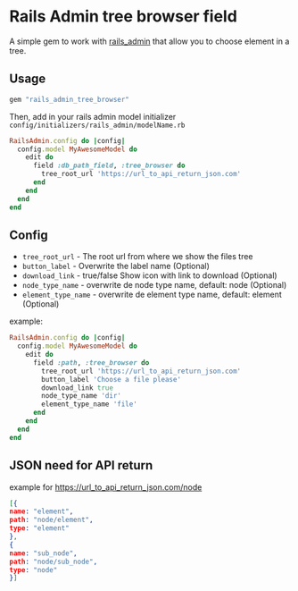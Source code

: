 
# Rails Admin tree browser field

A simple gem to work with [rails_admin](https://github.com/sferik/rails_admin) that allow you to choose element in a tree.

## Usage


```ruby
gem "rails_admin_tree_browser"
```

Then, add in your rails admin model initializer<br/>
``` config/initializers/rails_admin/modelName.rb ```

```ruby
RailsAdmin.config do |config|
  config.model MyAwesomeModel do
    edit do
      field :db_path_field, :tree_browser do
        tree_root_url 'https://url_to_api_return_json.com'
      end
    end
  end
end
```

## Config

- `tree_root_url` - The root url from where we show the files tree
- `button_label` - Overwrite the label name (Optional)
- `download_link` - true/false Show icon with link to download (Optional)
- `node_type_name` - overwrite de node type name, default: node (Optional)
- `element_type_name` - overwrite de element type name, default: element (Optional)

example:

```ruby
RailsAdmin.config do |config|
  config.model MyAwesomeModel do
    edit do
      field :path, :tree_browser do
        tree_root_url 'https://url_to_api_return_json.com'
        button_label 'Choose a file please'
        download_link true
        node_type_name 'dir'
        element_type_name 'file'
      end
    end
  end
end
```
## JSON need for API return

example for https://url_to_api_return_json.com/node

```json
[{
name: "element",
path: "node/element",
type: "element"
},
{
name: "sub_node",
path: "node/sub_node",
type: "node"
}]
```

